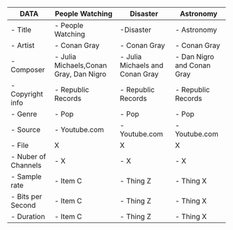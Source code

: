 | DATA          | People Watching       | Disaster       |  Astronomy     |
| ----------------- | ----------------- | ----------------- | ----------------- | 
| - Title           | - People Watching         | -Disaster          | - Astronomy          |
| - Artist         | - Conan Gray          | - Conan Gray         | - Conan Gray          |
| - Composer        | - Julia Michaels,Conan Gray, Dan Nigro       | - Julia Michaels and Conan Gray         | - Dan Nigro and Conan Gray          |
| - Copyright info  | - Republic Records         | - Republic Records          | - Republic Records         |
| - Genre           | - Pop          | - Pop          | - Pop          |
| - Source          | - Youtube.com          | - Youtube.com          | - Youtube.com          | 
| - File            | X          | X        | X        |
| - Nuber of Channels| - X          | - X          | - X          |
| - Sample rate     | - Item C          | - Thing Z          | - Thing X          |
| - Bits per Second    | - Item C          | - Thing Z          | - Thing X          |
| - Duration        | - Item C          | - Thing Z          | - Thing X          |
